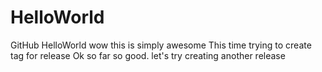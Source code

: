 # HelloWorld
GitHub HelloWorld wow this is simply awesome
This time trying to create tag for release
Ok so far so good. let's try creating another release
